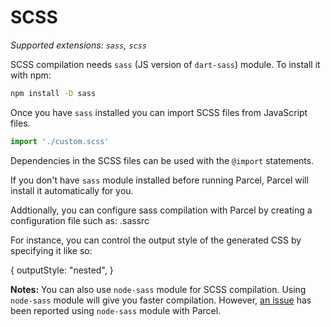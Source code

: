 # SCSS

_Supported extensions: `sass`, `scss`_

SCSS compilation needs `sass` \(JS version of `dart-sass`\) module. To install it with npm:

```bash
npm install -D sass
```

Once you have `sass` installed you can import SCSS files from JavaScript files.

```javascript
import './custom.scss'
```

Dependencies in the SCSS files can be used with the `@import` statements.

If you don't have `sass` module installed before running Parcel, Parcel will install it automatically for you.

Addtionally, you can configure sass compilation with Parcel by creating a configuration file such as: .sassrc

For instance, you can control the output style of the generated CSS by specifying it like so:

{ outputStyle: "nested", }

**Notes:** You can also use `node-sass` module for SCSS compilation. Using `node-sass` module will give you faster compilation. However, [an issue](https://github.com/parcel-bundler/parcel/issues/1836) has been reported using `node-sass` module with Parcel.

